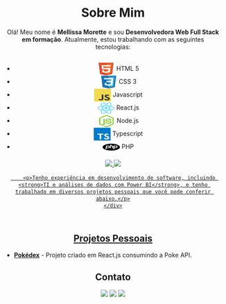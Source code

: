 <header>
    <div>
        <h1>Sobre Mim</h1>
        <p>Olá! Meu nome é <strong>Mellissa Morette</strong> e sou <strong>Desenvolvedora Web Full Stack em formação</strong>. Atualmente, estou trabalhando com as seguintes tecnologias:</p>
        <div style="display: flex; flex-direction: column;">
        <aside>
            <ul>
          <li><img align="center" alt="Mel-HTML" height="30" width="40" src="https://raw.githubusercontent.com/devicons/devicon/master/icons/html5/html5-original.svg"> HTML 5</li>
          <li><img align="center" alt="Mel-CSS" height="30" width="40" src="https://raw.githubusercontent.com/devicons/devicon/master/icons/css3/css3-original.svg"> CSS 3</li>
          <li><img align="center" alt="Mel-Js" height="30" width="40" src="https://raw.githubusercontent.com/devicons/devicon/master/icons/javascript/javascript-original.svg"> Javascript</li>
          <li><img align="center" alt="Mel-React" height="30" width="40" src="https://raw.githubusercontent.com/devicons/devicon/master/icons/react/react-original.svg"> React.js</li>
          <li><img align="center" alt="Mel-Node" height="30" width="40" src="https://raw.githubusercontent.com/devicons/devicon/master/icons/nodejs/nodejs-original.svg"> Node.js</li>
          <li><img align="center" alt="Mel-Ts" height="30" width="40" src="https://raw.githubusercontent.com/devicons/devicon/master/icons/typescript/typescript-original.svg"> Typescript</li>
          <li><img align="center" alt="Mel-PHP" height="30" width="40" src="https://raw.githubusercontent.com/devicons/devicon/master/icons/php/php-plain.svg"> PHP</li>
        </ul>
        </aside>
        <aside>
            <a href="https://github.com/MelMorette">
          <img height="180em" src="https://github-readme-stats.vercel.app/api?username=MelMorette&show_icons=true&theme=onedark&include_all_commits=true&count_private=true"/>
          <img height="180em" src="https://github-readme-stats.vercel.app/api/top-langs/?username=MelMorette&layout=compact&langs_count=7&theme=onedark"/>
        </aside>
            </div>
        
        <p>Tenho experiência em desenvolvimento de software, incluindo <strong>TI e análises de dados com Power BI</strong>, e tenho trabalhado em diversos projetos pessoais que você pode conferir abaixo.</p>
    </div>
</header>
<main>
    <div>
        <div align="center">
            <h2>Projetos Pessoais</h2>
        </div>
        <ul>
          <li><a href="http://pokedex-mellissa-morette.surge.sh/"><strong>Pokédex</strong></a> - Projeto criado em React.js consumindo a Poke API.</li>
        </ul>
        <div align="center">
            <h2>Contato</h2>
        </div>
        <div align="center">
          <a href="https://instagram.com/mellissa_morette" target="_blank"><img src="https://img.shields.io/badge/-Instagram-%23E4405F?style=for-the-badge&logo=instagram&logoColor=white" target="_blank"></a>
  <a href = "mailto:contatomellissamorette@gmail.com"><img src="https://img.shields.io/badge/-Gmail-%23333?style=for-the-badge&logo=gmail&logoColor=white" target="_blank"></a>
  <a href="https://www.linkedin.com/in/mellissa-morette/" target="_blank"><img src="https://img.shields.io/badge/-LinkedIn-%230077B5?style=for-the-badge&logo=linkedin&logoColor=white" target="_blank"></a> 
        </div>
    </div>
</main>
<footer>
    <div style="display: inline_block" align="center"><br>
  
</div>
</footer>


  
